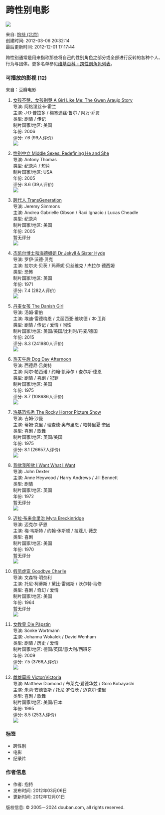 # 跨性别电影

![](https://img9.doubanio.com/dae/merged_cover/img_handler/doulist_cover/round_rec/1479129-20121201171744)

来自: [抱持 (北京)](https://www.douban.com/people/booow/)  
创建时间: 2012-03-06 20:32:14  
最后更新时间: 2012-12-01 17:17:44

跨性别通常是用来指称那些将自己的性别角色之部分或全部进行反转的各种个人、行为与团体。更多名单参见[维基百科 - 跨性别角色列表](https://www.douban.com/link2/?url=http%3A%2F%2Fen.wikipedia.org%2Fwiki%2FList_of_transgender_characters_in_film_and_television%26http%3A%2F%2Fwww.superliminal.com%2Fmelinda%2Ftgmovies.htm&link2key=f37057a7c3)。

### 可播放的影视 (12)

来自：豆瓣电影

1. [女孩不哭，女孩别哭 A Girl Like Me: The Gwen Araujo Story](https://movie.douban.com/subject/3121900/)  
   导演: 阿格涅丝卡·霍兰  
   主演: J·D·普拉多 / 梅塞迪丝·鲁尔 / 阿万·乔贾  
   类型: 剧情 / 传记  
   制片国家/地区: 美国  
   年份: 2006  
   评分: 7.6 (99人评价)  
   ![](https://img3.doubanio.com/view/photo/s_ratio_poster/public/p2907292503.webp)

2. [性别中立 Middle Sexes: Redefining He and She](https://movie.douban.com/subject/2264149/)  
   导演: Antony Thomas  
   类型: 纪录片 / 短片  
   制片国家/地区: USA  
   年份: 2005  
   评分: 8.6 (39人评价)  
   ![](https://img1.doubanio.com/view/photo/s_ratio_poster/public/p2623255028.webp)

3. [跨代人 TransGeneration](https://movie.douban.com/subject/1732835/)  
   导演: Jeremy Simmons  
   主演: Andrea Gabrielle Gibson / Raci Ignacio / Lucas Cheadle  
   类型: 纪录片  
   制片国家/地区: 美国  
   年份: 2005  
   暂无评分  
   ![](https://img2.doubanio.com/cuphead/movie-static/pics/movie_default_large.png)

4. [杰凯尔博士和海德姐姐 Dr Jekyll & Sister Hyde](https://movie.douban.com/subject/2242807/)  
   导演: 罗伊·沃德·贝克  
   主演: 拉尔夫·贝茨 / 玛蒂妮·贝丝维克 / 杰拉尔·德西姆  
   类型: 恐怖  
   制片国家/地区: 英国  
   年份: 1971  
   评分: 7.4 (282人评价)  
   ![](https://img2.doubanio.com/view/photo/s_ratio_poster/public/p2509609891.webp)

5. [丹麦女孩 The Danish Girl](https://movie.douban.com/subject/3071604/)  
   导演: 汤姆·霍伯  
   主演: 埃迪·雷德梅恩 / 艾丽西亚·维坎德 / 本·卫肖  
   类型: 剧情 / 传记 / 爱情 / 同性  
   制片国家/地区: 英国/美国/比利时/丹麦/德国  
   年份: 2015  
   评分: 8.3 (241980人评价)  
   ![](https://img1.doubanio.com/view/photo/s_ratio_poster/public/p2264778990.webp)

6. [热天午后 Dog Day Afternoon](https://movie.douban.com/subject/1293374/)  
   导演: 西德尼·吕美特  
   主演: 阿尔·帕西诺 / 约翰·凯泽尔 / 查尔斯·德恩  
   类型: 剧情 / 喜剧 / 犯罪  
   制片国家/地区: 美国  
   年份: 1975  
   评分: 8.7 (108686人评价)  
   ![](https://img9.doubanio.com/view/photo/s_ratio_poster/public/p2100141196.webp)

7. [洛基恐怖秀 The Rocky Horror Picture Show](https://movie.douban.com/subject/1292050/)  
   导演: 吉姆·沙曼  
   主演: 蒂姆·克里 / 理查德·奥布里恩 / 帕特里夏·奎因  
   类型: 喜剧 / 歌舞  
   制片国家/地区: 英国/美国  
   年份: 1975  
   评分: 8.1 (26657人评价)  
   ![](https://img2.doubanio.com/view/photo/s_ratio_poster/public/p2225601671.webp)

8. [我欲我所欲 I Want What I Want](https://movie.douban.com/subject/2131977/)  
   导演: John Dexter  
   主演: Anne Heywood / Harry Andrews / Jill Bennett  
   类型: 剧情  
   制片国家/地区: 英国  
   年份: 1972  
   暂无评分  
   ![](https://img1.doubanio.com/view/photo/s_ratio_poster/public/p2360349209.webp)

9. [迈拉·布来金里治 Myra Breckinridge](https://movie.douban.com/subject/1666973/)  
   导演: 迈克尔·萨恩  
   主演: 梅·韦斯特 / 约翰·休斯顿 / 拉蔻儿·薇芝  
   类型: 喜剧  
   制片国家/地区: 美国  
   年份: 1970  
   暂无评分  
   ![](https://img2.doubanio.com/view/photo/s_ratio_poster/public/p2413648121.webp)

10. [假凤虚鸾 Goodbye Charlie](https://movie.douban.com/subject/5058421/)  
    导演: 文森特·明奈利  
    主演: 托尼·柯蒂斯 / 黛比·雷诺斯 / 沃尔特·马修  
    类型: 喜剧 / 奇幻 / 爱情  
    制片国家/地区: 美国  
    年份: 1964  
    暂无评分  
    ![](https://img3.doubanio.com/view/photo/s_ratio_poster/public/p920235067.webp)

11. [女教皇 Die Päpstin](https://movie.douban.com/subject/2005711/)  
    导演: Sönke Wortmann  
    主演: Johanna Wokalek / David Wenham  
    类型: 剧情 / 历史 / 爱情  
    制片国家/地区: 德国/英国/意大利/西班牙  
    年份: 2009  
    评分: 7.5 (3766人评价)  
    ![](https://img2.doubanio.com/view/photo/s_ratio_poster/public/p2531217281.webp)

12. [雌雄莫辨 Victor/Victoria](https://movie.douban.com/subject/3550302/)  
    导演: Matthew Diamond / 布莱克·爱德华兹 / Goro Kobayashi  
    主演: 朱莉·安德鲁斯 / 托尼·罗伯茨 / 迈克尔·诺里  
    类型: 喜剧 / 歌舞  
    制片国家/地区: 美国/日本  
    年份: 1995  
    评分: 8.5 (253人评价)  
    ![](https://img1.doubanio.com/view/photo/s_ratio_poster/public/p2363169000.webp) 

### 标签
- 跨性别
- 电影
- 纪录片

### 作者信息
- 作者: 抱持  
- 发布时间: 2012年03月06日  
- 更新时间: 2012年12月01日  

版权信息: © 2005－2024 douban.com, all rights reserved.